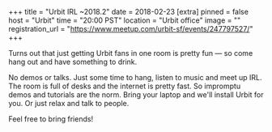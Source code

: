 +++
title = "Urbit IRL ~2018.2"
date = 2018-02-23
[extra]
pinned = false
host = "Urbit"
time = "20:00 PST"
location = "Urbit office"
image = ""
registration_url = "https://www.meetup.com/urbit-sf/events/247797527/"
+++

Turns out that just getting Urbit fans in one room is pretty fun — so come hang out and have something to drink.

No demos or talks. Just some time to hang, listen to music and meet up IRL. The room is full of desks and the internet is pretty fast. So impromptu demos and tutorials are the norm. Bring your laptop and we'll install Urbit for you. Or just relax and talk to people.

Feel free to bring friends! 
